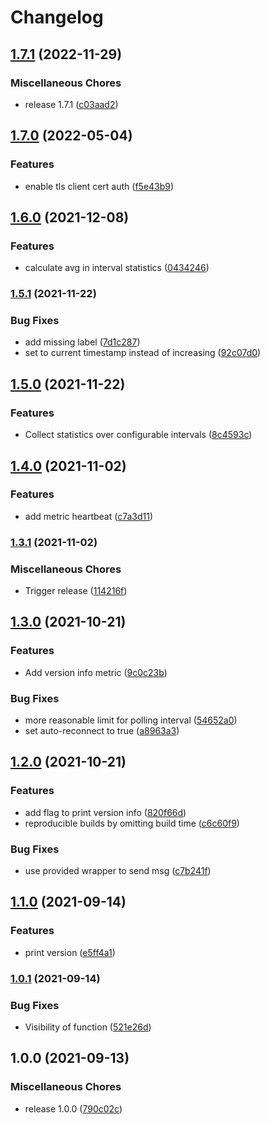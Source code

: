 # Changelog

## [1.7.1](https://github.com/soerenschneider/gobot-lux/compare/v1.7.0...v1.7.1) (2022-11-29)


### Miscellaneous Chores

* release 1.7.1 ([c03aad2](https://github.com/soerenschneider/gobot-lux/commit/c03aad2d74be2df531daa8e5198d409d4808be5f))

## [1.7.0](https://www.github.com/soerenschneider/gobot-lux/compare/v1.6.0...v1.7.0) (2022-05-04)


### Features

* enable tls client cert auth ([f5e43b9](https://www.github.com/soerenschneider/gobot-lux/commit/f5e43b9b5b82ad1cc884668daee56241e9c3cd5e))

## [1.6.0](https://www.github.com/soerenschneider/gobot-lux/compare/v1.5.1...v1.6.0) (2021-12-08)


### Features

* calculate avg in interval statistics ([0434246](https://www.github.com/soerenschneider/gobot-lux/commit/0434246ac7d0ff9d2c08a99d88ce1b99dc13237d))

### [1.5.1](https://www.github.com/soerenschneider/gobot-lux/compare/v1.5.0...v1.5.1) (2021-11-22)


### Bug Fixes

* add missing label ([7d1c287](https://www.github.com/soerenschneider/gobot-lux/commit/7d1c28747a4433c51c848cb43b33616dd0a4e11c))
* set to current timestamp instead of increasing ([92c07d0](https://www.github.com/soerenschneider/gobot-lux/commit/92c07d0e36891f307f0e463008ed5bd5630a3358))

## [1.5.0](https://www.github.com/soerenschneider/gobot-lux/compare/v1.4.0...v1.5.0) (2021-11-22)


### Features

* Collect statistics over configurable intervals ([8c4593c](https://www.github.com/soerenschneider/gobot-lux/commit/8c4593c2bebcda2e97ffc50e79a78fbcb54672be))

## [1.4.0](https://www.github.com/soerenschneider/gobot-lux/compare/v1.3.1...v1.4.0) (2021-11-02)


### Features

* add metric heartbeat ([c7a3d11](https://www.github.com/soerenschneider/gobot-lux/commit/c7a3d11588fa561b0b0931db8cd990afbb450d19))

### [1.3.1](https://www.github.com/soerenschneider/gobot-lux/compare/v1.3.0...v1.3.1) (2021-11-02)


### Miscellaneous Chores

* Trigger release ([114216f](https://www.github.com/soerenschneider/gobot-lux/commit/114216fbcd9dfe916d9a8b0580b2d3bedce93e46))

## [1.3.0](https://www.github.com/soerenschneider/gobot-lux/compare/v1.2.0...v1.3.0) (2021-10-21)


### Features

* Add version info metric ([9c0c23b](https://www.github.com/soerenschneider/gobot-lux/commit/9c0c23b0dd120e7cbb5eac81c40b9d7a42dd3514))


### Bug Fixes

* more reasonable limit for polling interval ([54652a0](https://www.github.com/soerenschneider/gobot-lux/commit/54652a01a066f0daf86ff56fb86ea2b3d5b3a289))
* set auto-reconnect to true ([a8963a3](https://www.github.com/soerenschneider/gobot-lux/commit/a8963a39570f6f46b072b17bd6b64e2ea890f8dd))

## [1.2.0](https://www.github.com/soerenschneider/gobot-lux/compare/v1.1.0...v1.2.0) (2021-10-21)


### Features

* add flag to print version info ([820f66d](https://www.github.com/soerenschneider/gobot-lux/commit/820f66d90871217a51f6c77ec4f32ca57e96bc44))
* reproducible builds by omitting build time ([c6c60f9](https://www.github.com/soerenschneider/gobot-lux/commit/c6c60f9d22c7f677f8f10f4dcaaeb4e444c7d1ef))


### Bug Fixes

* use provided wrapper to send msg ([c7b241f](https://www.github.com/soerenschneider/gobot-lux/commit/c7b241f20cda5ff7f9aa4634d146265f577a0243))

## [1.1.0](https://www.github.com/soerenschneider/gobot-brightness/compare/v1.0.1...v1.1.0) (2021-09-14)


### Features

* print version ([e5ff4a1](https://www.github.com/soerenschneider/gobot-brightness/commit/e5ff4a1044c974363964cf254f7069b0488d08a9))

### [1.0.1](https://www.github.com/soerenschneider/gobot-brightness/compare/v1.0.0...v1.0.1) (2021-09-14)


### Bug Fixes

* Visibility of function ([521e26d](https://www.github.com/soerenschneider/gobot-brightness/commit/521e26d7dfc06726ae6c35a17ed22da5b3f64784))

## 1.0.0 (2021-09-13)


### Miscellaneous Chores

* release 1.0.0 ([790c02c](https://www.github.com/soerenschneider/gobot-brightness/commit/790c02c012c5eef52f64ab68dfafb14c9cb828b6))

